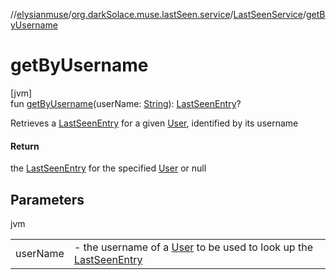 //[elysianmuse](../../../index.md)/[org.darkSolace.muse.lastSeen.service](../index.md)/[LastSeenService](index.md)/[getByUsername](get-by-username.md)

# getByUsername

[jvm]\
fun [getByUsername](get-by-username.md)(userName: [String](https://kotlinlang.org/api/latest/jvm/stdlib/kotlin/-string/index.html)): [LastSeenEntry](../../org.darkSolace.muse.lastSeen.model/-last-seen-entry/index.md)?

Retrieves a [LastSeenEntry](../../org.darkSolace.muse.lastSeen.model/-last-seen-entry/index.md) for a given [User](../../org.darkSolace.muse.user.model/-user/index.md), identified by its username

#### Return

the [LastSeenEntry](../../org.darkSolace.muse.lastSeen.model/-last-seen-entry/index.md) for the specified [User](../../org.darkSolace.muse.user.model/-user/index.md) or null

## Parameters

jvm

| | |
|---|---|
| userName | -     the username of a [User](../../org.darkSolace.muse.user.model/-user/index.md) to be used to look up the [LastSeenEntry](../../org.darkSolace.muse.lastSeen.model/-last-seen-entry/index.md) |
